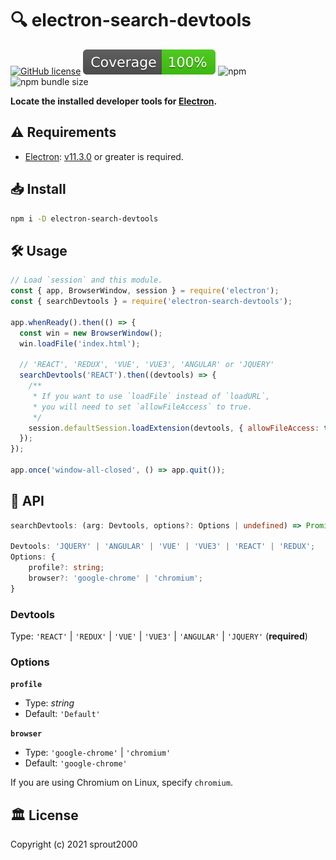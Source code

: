 # :mag: electron-search-devtools

[![GitHub license](https://img.shields.io/github/license/sprout2000/electron-search-devtools)](https://github.com/sprout2000/electron-search-devtools/blob/master/LICENSE.md)
![coverage](./coverage/badge-statements.svg)
![npm](https://img.shields.io/npm/dt/electron-search-devtools)
![npm bundle size](https://img.shields.io/bundlephobia/minzip/electron-search-devtools)

**Locate the installed developer tools for [Electron](https://www.electronjs.org/).**

## :warning: Requirements

- [Electron](https://www.electronjs.org/): [v11.3.0](https://www.electronjs.org/releases/stable?version=11&page=3#11.3.0) or greater is required.

## :inbox_tray: Install

```sh
npm i -D electron-search-devtools
```

## :hammer_and_wrench: Usage

```javascript
// Load `session` and this module.
const { app, BrowserWindow, session } = require('electron');
const { searchDevtools } = require('electron-search-devtools');

app.whenReady().then(() => {
  const win = new BrowserWindow();
  win.loadFile('index.html');

  // 'REACT', 'REDUX', 'VUE', 'VUE3', 'ANGULAR' or 'JQUERY'
  searchDevtools('REACT').then((devtools) => {
    /**
     * If you want to use `loadFile` instead of `loadURL`,
     * you will need to set `allowFileAccess` to true.
     */
    session.defaultSession.loadExtension(devtools, { allowFileAccess: true });
  });
});

app.once('window-all-closed', () => app.quit());
```

## :green_book: API

```typescript
searchDevtools: (arg: Devtools, options?: Options | undefined) => Promise<string>;

Devtools: 'JQUERY' | 'ANGULAR' | 'VUE' | 'VUE3' | 'REACT' | 'REDUX';
Options: {
    profile?: string;
    browser?: 'google-chrome' | 'chromium';
}
```

### Devtools

Type: `'REACT'` | `'REDUX'` | `'VUE'` | `'VUE3'` | `'ANGULAR'` | `'JQUERY'` (**required**)

### Options

**`profile`**
- Type: _string_
- Default: `'Default'`

**`browser`**
- Type: `'google-chrome'` | `'chromium'`
- Default: `'google-chrome'`

If you are using Chromium on Linux, specify `chromium`.

## :classical_building: License

Copyright (c) 2021 sprout2000
